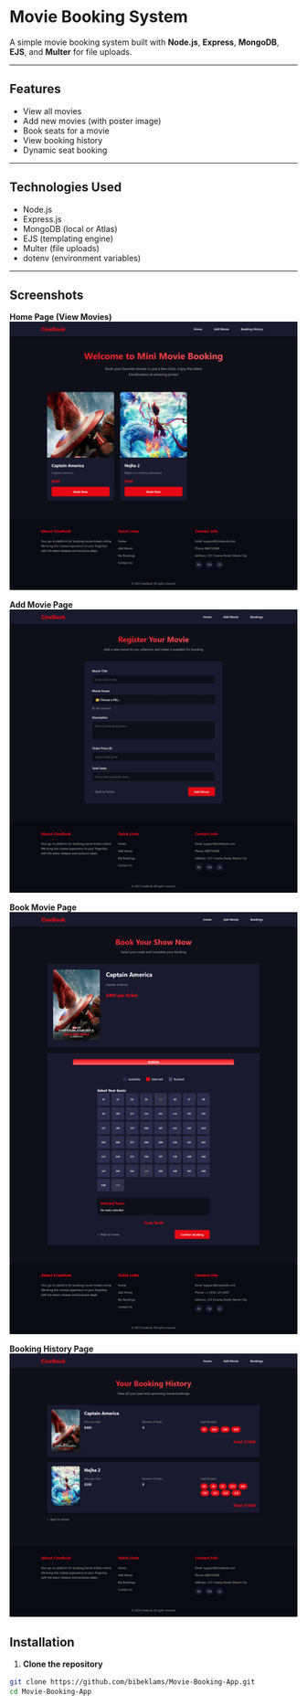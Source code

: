# Movie Booking System

A simple movie booking system built with **Node.js**, **Express**, **MongoDB**, **EJS**, and **Multer** for file uploads.

---

## Features

- View all movies
- Add new movies (with poster image)
- Book seats for a movie
- View booking history
- Dynamic seat booking

---

## Technologies Used

- Node.js
- Express.js
- MongoDB (local or Atlas)
- EJS (templating engine)
- Multer (file uploads)
- dotenv (environment variables)

---

## Screenshots

**Home Page (View Movies)**  
![Home](./screenshots/home.png)

**Add Movie Page**  
![Add Movie](./screenshots/add-movie.png)

**Book Movie Page**  
![Book Movie](./screenshots/book.png)

**Booking History Page**  
![Booking History](./screenshots/booking-history.png)

## Installation

1. **Clone the repository**

```bash
git clone https://github.com/bibeklams/Movie-Booking-App.git
cd Movie-Booking-App
```
